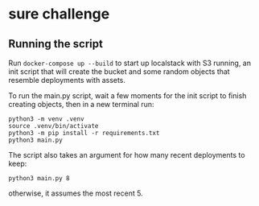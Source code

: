 # sure challenge

## Running the script

Run `docker-compose up --build` to start up localstack with S3 running, an init script that will create the bucket and some random objects that resemble deployments with assets.

To run the main.py script, wait a few moments for the init script to finish creating objects, then in a new terminal run:
```
python3 -m venv .venv
source .venv/bin/activate
python3 -m pip install -r requirements.txt
python3 main.py
```


The script also takes an argument for how many recent deployments to keep:
```
python3 main.py 8
```

otherwise, it assumes the most recent 5.